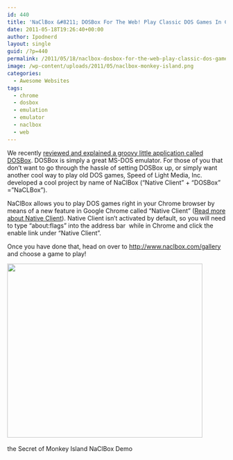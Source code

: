 ```yaml
---
id: 440
title: 'NaClBox &#8211; DOSBox For The Web! Play Classic DOS Games In Chrome'
date: 2011-05-18T19:26:40+00:00
author: Ipodnerd
layout: single
guid: /?p=440
permalink: /2011/05/18/naclbox-dosbox-for-the-web-play-classic-dos-games-in-chrome/
image: /wp-content/uploads/2011/05/naclbox-monkey-island.png
categories:
  - Awesome Websites
tags:
  - chrome
  - dosbox
  - emulation
  - emulator
  - naclbox
  - web
---
```

We recently [reviewed and explained a groovy little application called DOSBox](/2011/05/05/dosbox/ "Use DOSBox For Smooth, Clean DOS Emulation!"). DOSBox is simply a great MS-DOS emulator. For those of you that don&#8217;t want to go through the hassle of setting DOSBox up, or simply want another cool way to play old DOS games, Speed of Light Media, Inc. developed a cool project by name of NaClBox (&#8220;Native Client&#8221; + &#8220;DOSBox&#8221; =&#8221;NaCLBox&#8221;).

NaClBox allows you to play DOS games right in your Chrome browser by means of a new feature in Google Chrome called &#8220;Native Client&#8221; (<a title="http://news.cnet.com/8301-30685_3-20062115-264.html" href="http://news.cnet.com/8301-30685_3-20062115-264.html" target="_blank">Read more about Native Client</a>). Native Client isn&#8217;t activated by default, so you will need to type &#8220;about:flags&#8221; into the address bar  while in Chrome and click the enable link under &#8220;Native Client&#8221;.

Once you have done that, head on over to <a title="http://www.naclbox.com/gallery" href="http://www.naclbox.com/gallery" target="_blank">http://www.naclbox.com/gallery</a> and choose a game to play!

<div id="attachment_522" style="max-width: 460px" class="wp-caption aligncenter">
  <a href="/wp-content/uploads/2011/05/naclbox-monkey-island.png"><img class="size-full wp-image-522" title="naclbox monkey island" src="/wp-content/uploads/2011/05/naclbox-monkey-island.png" alt="" width="450" height="400" srcset="/wp-content/uploads/2011/05/naclbox-monkey-island.png 450w, /wp-content/uploads/2011/05/naclbox-monkey-island-300x266.png 300w" sizes="(max-width: 450px) 100vw, 450px" /></a>
  
  <p class="wp-caption-text">
    the Secret of Monkey Island NaClBox Demo
  </p>
</div>

<p style="text-align: center;">
  &nbsp;
</p>

&nbsp;
